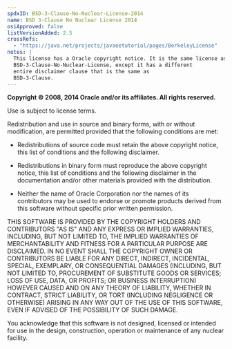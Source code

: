 ```yaml
---
spdxID: BSD-3-Clause-No-Nuclear-License-2014
name: BSD 3-Clause No Nuclear License 2014
osiApproved: false
listVersionAdded: 2.5
crossRefs: 
  - "https://java.net/projects/javaeetutorial/pages/BerkeleyLicense"
notes: |
  This license has a Oracle copyright notice. It is the same license as
  BSD-3-Clause-No-Nuclear-License, except it has a different
  entire disclaimer clause that is the same as
  BSD-3-Clause.
---
```


**Copyright © 2008, 2014 Oracle and/or its affiliates. All rights reserved.**

Use is subject to license terms.

Redistribution and use in source and binary forms, with or without modification, are permitted provided that the following conditions are met:

* Redistributions of source code must retain the above copyright notice, this list of conditions and the following disclaimer.

* Redistributions in binary form must reproduce the above copyright notice, this list of conditions and the following disclaimer in the documentation and/or other materials provided with the distribution.

* Neither the name of Oracle Corporation nor the names of its contributors may be used to endorse or promote products derived from this software without specific prior written permission.

THIS SOFTWARE IS PROVIDED BY THE COPYRIGHT HOLDERS AND CONTRIBUTORS "AS IS" AND ANY EXPRESS OR IMPLIED WARRANTIES, INCLUDING, BUT NOT LIMITED TO, THE IMPLIED WARRANTIES OF MERCHANTABILITY AND FITNESS FOR A PARTICULAR PURPOSE ARE DISCLAIMED. IN NO EVENT SHALL THE COPYRIGHT OWNER OR CONTRIBUTORS BE LIABLE FOR ANY DIRECT, INDIRECT, INCIDENTAL, SPECIAL, EXEMPLARY, OR CONSEQUENTIAL DAMAGES (INCLUDING, BUT NOT LIMITED TO, PROCUREMENT OF SUBSTITUTE GOODS OR SERVICES; LOSS OF USE, DATA, OR PROFITS; OR BUSINESS INTERRUPTION) HOWEVER CAUSED AND ON ANY THEORY OF LIABILITY, WHETHER IN CONTRACT, STRICT LIABILITY, OR TORT (INCLUDING NEGLIGENCE OR OTHERWISE) ARISING IN ANY WAY OUT OF THE USE OF THIS SOFTWARE, EVEN IF ADVISED OF THE POSSIBILITY OF SUCH DAMAGE.

You acknowledge that this software is not designed, licensed or intended for use in the design, construction, operation or maintenance of any nuclear facility.
